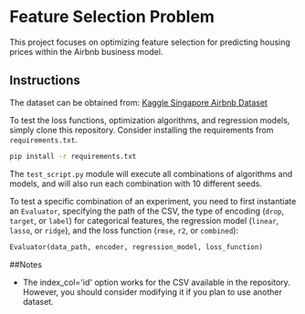 # Feature Selection Problem

This project focuses on optimizing feature selection for predicting housing prices within the Airbnb business model.

## Instructions

The dataset can be obtained from: [Kaggle Singapore Airbnb Dataset](https://www.kaggle.com/datasets/jojoker/singapore-airbnb)

To test the loss functions, optimization algorithms, and regression models, simply clone this repository. Consider installing the requirements from `requirements.txt`.
```bash
pip install -r requirements.txt
```

The `test_script.py` module will execute all combinations of algorithms and models, and will also run each combination with 10 different seeds.

To test a specific combination of an experiment, you need to first instantiate an `Evaluator`, specifying the path of the CSV, the type of encoding (`drop`, `target`, or `label`) for categorical features, the regression model (`linear`, `lasso`, or `ridge`), and the loss function (`rmse`, `r2`, or `combined`):

```python
Evaluator(data_path, encoder, regression_model, loss_function)
```

##Notes
- The index_col='id' option works for the CSV available in the repository. However, you should consider modifying it if you plan to use another dataset.
